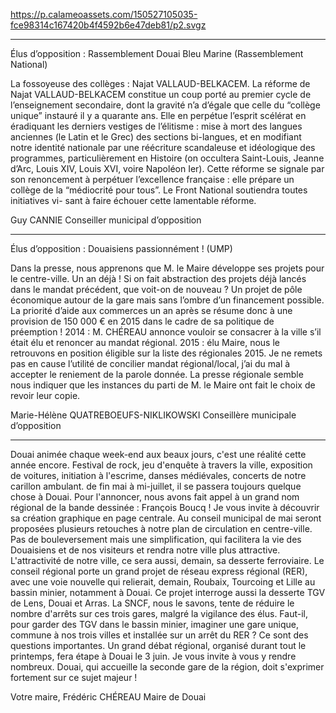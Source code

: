 https://p.calameoassets.com/150527105035-fce98314c167420b4f4592b6e47deb81/p2.svgz

---

Élus d’opposition : Rassemblement Douai Bleu Marine (Rassemblement National)

La fossoyeuse des collèges : Najat VALLAUD-BELKACEM.
La réforme de Najat VALLAUD-BELKACEM constitue un coup porté au premier cycle de l’enseignement secondaire, dont la gravité n’a d’égale que celle du “collège unique” instauré il y a quarante ans. Elle en perpétue l’esprit scélérat en éradiquant les derniers vestiges de l’élitisme : mise à mort des langues anciennes (le Latin et le Grec) des sections bi-langues, et en modifiant notre identité nationale par une réécriture scandaleuse et idéologique des programmes, particulièrement en Histoire (on occultera Saint-Louis, Jeanne d’Arc, Louis XIV, Louis XVI, voire Napoléon Ier). Cette réforme se signale par son renoncement à perpétuer l’excellence française : elle prépare un collège de la “médiocrité pour tous”.
Le Front National soutiendra toutes initiatives vi-
sant à faire échouer cette lamentable réforme.

Guy CANNIE
Conseiller municipal d’opposition

---

Élus d’opposition : Douaisiens passionnément ! (UMP)

Dans la presse, nous apprenons que M. le Maire développe ses projets pour le centre-ville. Un an déjà ! Si on fait abstraction des projets déjà lancés dans le mandat précédent, que voit-on de nouveau ? Un projet de pôle économique autour de la gare mais sans l’ombre d’un financement possible. La priorité d’aide aux commerces un an après se résume donc à une provision de 150 000 € en 2015 dans le cadre de sa politique de préemption ! 2014 : M. CHÉREAU annonce vouloir se consacrer à la ville s’il était élu et renoncer au mandat régional. 2015 : élu Maire, nous le retrouvons en position éligible sur la liste des régionales 2015.
Je ne remets pas en cause l’utilité de concilier mandat régional/local, j’ai du mal à accepter le reniement de la parole donnée. La presse régionale semble nous indiquer que les instances du parti de M. le Maire ont fait le choix de revoir leur copie.

Marie-Hélène QUATREBOEUFS-NIKLIKOWSKI
Conseillère municipale d’opposition

---

Douai animée chaque week-end aux beaux jours, c'est une réalité cette année encore. Festival de rock, jeu d'enquête à travers la ville, exposition de voitures, initiation à l'escrime, danses médiévales, concerts de notre carillon ambulant. de fin mai à mi-juillet, il se passera toujours quelque chose à Douai. Pour l'annoncer, nous avons fait appel à un grand nom régional de la bande dessinée : François Boucq ! Je vous invite à découvrir sa création graphique en page centrale.
Au conseil municipal de mai seront proposées plusieurs retouches à notre plan de circulation en centre-ville. Pas de bouleversement mais une simplification, qui facilitera la vie des Douaisiens et de nos visiteurs et rendra notre ville plus attractive.
L'attractivité de notre ville, ce sera aussi, demain, sa desserte ferroviaire. Le conseil régional porte un grand projet de réseau express régional (RER), avec une voie nouvelle qui relierait, demain, Roubaix, Tourcoing et Lille au bassin minier, notamment à Douai. Ce projet interroge aussi la desserte TGV de Lens, Douai et Arras. La SNCF, nous le savons, tente de réduire le nombre d'arrêts sur ces trois gares, malgré la vigilance des élus. Faut-il, pour garder des TGV dans le bassin minier, imaginer une gare unique, commune à nos trois villes et installée sur un arrêt du RER ? Ce sont des questions importantes. Un grand débat régional, organisé durant tout le printemps, fera étape à Douai le 3 juin. Je vous invite à vous y rendre nombreux. Douai, qui accueille la seconde gare de la région, doit s'exprimer fortement sur ce sujet majeur !

Votre maire,
Frédéric CHÉREAU
Maire de Douai
